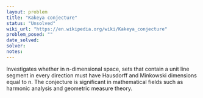 ```yaml
---
layout: problem
title: "Kakeya conjecture"
status: "Unsolved"
wiki_url: "https://en.wikipedia.org/wiki/Kakeya_conjecture"
problem_posed: ""
date_solved:
solver:
notes:
---
```

Investigates whether in n-dimensional space, sets that contain a unit line segment in every direction must have Hausdorff and Minkowski dimensions equal to n. The conjecture is significant in mathematical fields such as harmonic analysis and geometric measure theory.